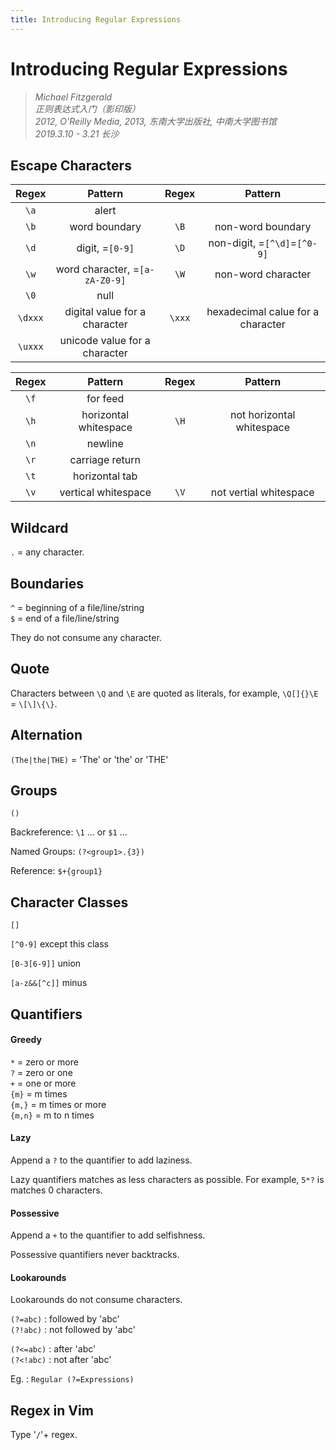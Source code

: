 ```yaml
---
title: Introducing Regular Expressions
---
```


# Introducing Regular Expressions

> *Michael Fitzgerald*  
*正则表达式入门（影印版）*  
*2012, O'Reilly Media, 2013, 东南大学出版社, 中南大学图书馆*  
*2019.3.10 - 3.21 长沙*

## Escape Characters

Regex | Pattern | Regex | Pattern
:---: | :---: | :---: | :---:
`\a`|alert
`\b`|word boundary|`\B`|non-word boundary
`\d`|digit, =`[0-9]`|`\D`|non-digit, =`[^\d]`=`[^0-9]`
`\w`|word character, =`[a-zA-Z0-9]`|`\W`|non-word character
`\0`|null
`\dxxx`|digital value for a character|`\xxx`|hexadecimal calue for a character
`\uxxx`|unicode value for a character

Regex | Pattern | Regex | Pattern
:---: | :---: | :---: | :---:
`\f`|for feed
`\h`|horizontal whitespace|`\H`|not horizontal whitespace
`\n`|newline
`\r`|carriage return
`\t`|horizontal tab
`\v`|vertical whitespace|`\V`|not vertial whitespace

## Wildcard 

`.` = any character.

## Boundaries

`^` = beginning of a file/line/string  
`$` = end of a file/line/string

They do not consume any character.

## Quote

Characters between `\Q` and `\E` are quoted as literals, for example, `\Q[]{}\E` = `\[\]\{\}`.

## Alternation

`(The|the|THE)` = 'The' or 'the' or 'THE'

## Groups 

`()`  

Backreference: `\1` ... or `$1` ...

Named Groups: `(?<group1>.{3})`

Reference: `$+{group1}`

## Character Classes

`[]`

`[^0-9]` except this class

`[0-3[6-9]]` union

`[a-z&&[^c]]` minus


## Quantifiers

#### Greedy
`*` = zero or more  
`?` = zero or one  
`+` = one or more  
`{m}` = m times  
`{m,}` = m times or more  
`{m,n}` = m to n times  

#### Lazy
Append a `?` to the quantifier to add laziness.

Lazy quantifiers matches as less characters as possible. For example, `5*?` is matches 0 characters.

#### Possessive
Append a `+` to the quantifier to add selfishness.

Possessive quantifiers never backtracks.

#### Lookarounds

Lookarounds do not consume characters.

`(?=abc)` : followed by 'abc'  
`(?!abc)` : not followed by 'abc'  

`(?<=abc)` : after 'abc'  
`(?<!abc)` : not after 'abc'  

Eg. : `Regular (?=Expressions)`

## Regex in Vim

Type '`/`'+ regex.
